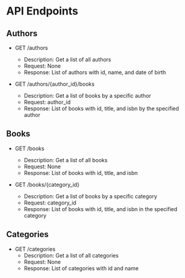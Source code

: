 # API Endpoints

## Authors

- GET /authors
  - Description: Get a list of all authors
  - Request: None
  - Response: List of authors with id, name, and date of birth

- GET /authors/{author_id}/books
  - Description: Get a list of books by a specific author
  - Request: author_id
  - Response: List of books with id, title, and isbn by the specified author

## Books

- GET /books
  - Description: Get a list of all books
  - Request: None
  - Response: List of books with id, title, and isbn

- GET /books/{category_id}
  - Description: Get a list of books by a specific category
  - Request: category_id
  - Response: List of books with id, title, and isbn in the specified category

## Categories

- GET /categories
  - Description: Get a list of all categories
  - Request: None
  - Response: List of categories with id and name